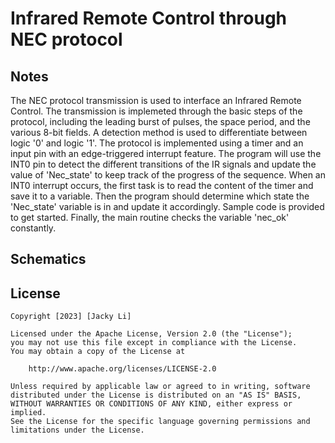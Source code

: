 # Infrared Remote Control through NEC protocol

## Notes

The NEC protocol transmission is used to interface an Infrared Remote Control. The transmission is implemeted through the basic steps of the protocol, including the leading burst of pulses, the space period, and the various 8-bit fields. A detection method is used to differentiate between logic '0' and logic '1'. The protocol is implemented using a timer and an input pin with an edge-triggered interrupt feature. The program will use the INT0 pin to detect the different transitions of the IR signals and update the value of 'Nec_state' to keep track of the progress of the sequence. When an INT0 interrupt occurs, the first task is to read the content of the timer and save it to a variable. Then the program should determine which state the 'Nec_state' variable is in and update it accordingly. Sample code is provided to get started. Finally, the main routine checks the variable 'nec_ok' constantly.

## Schematics

## License

    Copyright [2023] [Jacky Li]

    Licensed under the Apache License, Version 2.0 (the "License");
    you may not use this file except in compliance with the License.
    You may obtain a copy of the License at

        http://www.apache.org/licenses/LICENSE-2.0

    Unless required by applicable law or agreed to in writing, software
    distributed under the License is distributed on an "AS IS" BASIS,
    WITHOUT WARRANTIES OR CONDITIONS OF ANY KIND, either express or implied.
    See the License for the specific language governing permissions and
    limitations under the License.
